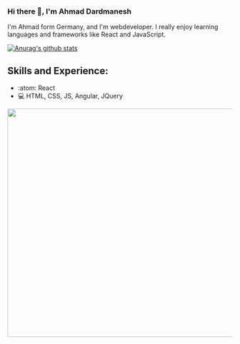 ### Hi there 👋, I'm Ahmad Dardmanesh 

I'm Ahmad form Germany, and I'm webdeveloper. I really enjoy learning languages and frameworks like React and JavaScript. 

[![Anurag's github stats](https://github-readme-stats.vercel.app/api?username=Ahmad2020-lab)](https://github.com//github-readme-stats)

## Skills and Experience: 

*  :atom: React
*  :computer: HTML, CSS, JS, Angular, JQuery



<img src="https://github.com/adriantwarog/adriantwarog/raw/master/covid19.gif" width="512" style="max-width:100%;">
